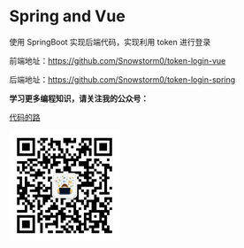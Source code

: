 # Spring and Vue

使用 SpringBoot 实现后端代码，实现利用 token 进行登录



前端地址：https://github.com/Snowstorm0/token-login-vue

后端地址：https://github.com/Snowstorm0/token-login-spring









**学习更多编程知识，请关注我的公众号：**

[代码的路](https://mp.weixin.qq.com/s/t0t89DFgJ1TEzI4uI5giHg)

<img src="./公众号二维码.png" width="200px" />

 
